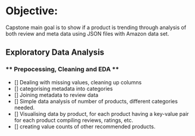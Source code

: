 # Objective: 
Capstone main goal is to show if a product is trending through analysis of both review and meta data using JSON files with Amazon data set. 

## Exploratory Data Analysis

### ** Prepocessing, Cleaning and EDA ** 
- [] Dealing with missing values, cleaning up columns 
- [] categorising metadata into categories
- [] Joining metadata to review data
- [] Simple data analysis of number of products, different categories needed. 
- [] Visualising data by product, for each product having a key-value pair for each product compiling reviews, ratings, etc. 
- [] creating value counts of other recommended products. 



